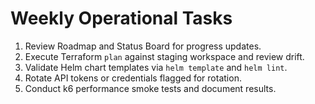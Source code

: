 # Weekly Operational Tasks

1. Review Roadmap and Status Board for progress updates.
2. Execute Terraform `plan` against staging workspace and review drift.
3. Validate Helm chart templates via `helm template` and `helm lint`.
4. Rotate API tokens or credentials flagged for rotation.
5. Conduct k6 performance smoke tests and document results.

